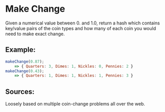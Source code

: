 # Make Change
Given a numerical value between 0. and 1.0, return a hash which contains key/value pairs of the coin types and how many of each coin you would need to make exact change. 

## Example:
```javascript
makeChange(0.87);
    => { Quarters: 3, Dimes: 1, Nickles: 0, Pennies: 2 }
makeChange(0.43);
    => { Quarters: 1, Dimes: 1, Nickles: 1, Pennies: 3 }
```
## Sources:
Loosely based on multiple coin-change problems all over the web.

